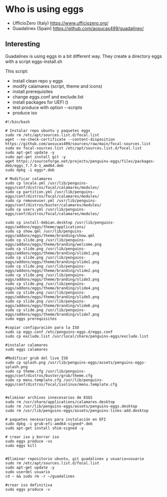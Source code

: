 # Who is using eggs

* UfficioZero (Italy) https://www.ufficiozero.org/
* Guadalinex (Spain) https://github.com/aosucas499/guadalinex/


## Interesting

Guadalinex is using eggs in a bit different way. They create a directory eggs with a script eggs-install.sh

This script:
* install clean repo y eggs
* modify calamares (script, theme and icons)
* install prerequisites
* change eggs.conf and exclude.list 
* install packages for UEFI ()
* test produce with option --scripts
* produce iso

```
#!/bin/bash 

# Instalar repo ubuntu y paquetes eggs
sudo rm /etc/apt/sources.list.d/focal.list
wget --no-check-certificate --content-disposition https://github.com/aosucas499/sources/raw/main/focal-sources.list
sudo mv focal-sources.list /etc/apt/sources.list.d/focal.list
sudo apt-get update -y 
sudo apt-get install git -y
wget https://sourceforge.net/projects/penguins-eggs/files/packages-deb/eggs_7.7.0-1_amd64.deb 
sudo dpkg -i eggs*.deb

# Modificar calamares 
sudo cp locale.yml /usr/lib/penguins-eggs/conf/distros/focal/calamares/modules/
sudo cp partition.yml /usr/lib/penguins-eggs/conf/distros/focal/calamares/modules/
sudo cp removeuser.yml /usr/lib/penguins-eggs/conf/distros/buster/calamares/modules/
sudo cp users.yml /usr/lib/penguins-eggs/conf/distros/focal/calamares/modules/

sudo cp install-debian.desktop /usr/lib/penguins-eggs/addons/eggs/theme/applications/
sudo cp show.qml /usr/lib/penguins-eggs/addons/eggs/theme/branding/show.qml
sudo cp slide.png /usr/lib/penguins-eggs/addons/eggs/theme/branding/welcome.png
sudo cp slide.png /usr/lib/penguins-eggs/addons/eggs/theme/branding/slide1.png
sudo cp slide.png /usr/lib/penguins-eggs/addons/eggs/theme/branding/slide1.png
sudo cp slide.png /usr/lib/penguins-eggs/addons/eggs/theme/branding/slide2.png
sudo cp slide.png /usr/lib/penguins-eggs/addons/eggs/theme/branding/slide3.png
sudo cp slide.png /usr/lib/penguins-eggs/addons/eggs/theme/branding/slide4.png
sudo cp slide.png /usr/lib/penguins-eggs/addons/eggs/theme/branding/slide5.png
sudo cp slide.png /usr/lib/penguins-eggs/addons/eggs/theme/branding/slide6.png
sudo cp slide.png /usr/lib/penguins-eggs/addons/eggs/theme/branding/slide7.png
sudo eggs prerequisites

#copiar configuración para la ISO
sudo cp eggs.conf /etc/penguins-eggs.d/eggs.conf
sudo cp exclude.list /usr/local/share/penguins-eggs/exclude.list

#instalar calamares
sudo eggs calamares

#Modificar grub del live ISO
sudo cp splash.png /usr/lib/penguins-eggs/assets/penguins-eggs-splash.png
sudo cp theme.cfg /usr/lib/penguins-eggs/conf/distros/buster/grub/theme.cfg
sudo cp menu.template.cfg /usr/lib/penguins-eggs/conf/distros/focal/isolinux/menu.template.cfg


#eliminar archivos innecesarios de EGGS
sudo rm /usr/share/applications/calamares.desktop
sudo rm /usr/lib/penguins-eggs/assets/penguins-eggs.desktop
sudo rm /usr/lib/penguins-eggs/assets/penguins-links-add.desktop

# paquetes necesarios para instalación en EFI
sudo dpkg -i grub-efi-amd64-signed*.deb
sudo apt-get install shim-signed -y

# crear iso y borrar iso
sudo eggs produce -vs
sudo eggs kill


#Eliminar repositorio ubuntu, git guadalinex y usuario=usuario
sudo rm /etc/apt/sources.list.d/focal.list
sudo apt-get update -y
sudo userdel usuario
cd ~ && sudo rm -r ~/guadalinex

#crear iso definitiva
sudo eggs produce -v
```
